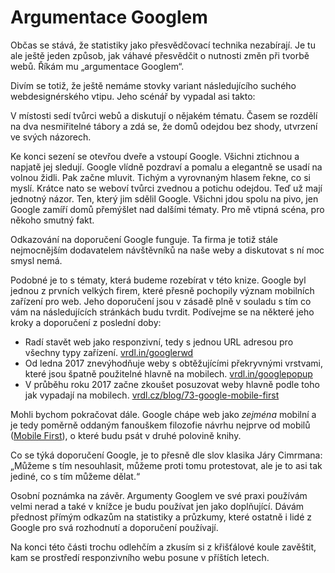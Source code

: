# Argumentace Googlem

Občas se stává, že statistiky jako přesvědčovací technika nezabírají. Je tu ale ještě jeden způsob, jak váhavé přesvědčit o nutnosti změn při tvorbě webů. Říkám mu „argumentace Googlem“.

Divím se totiž, že ještě nemáme stovky variant následujícího suchého webdesignérského vtipu. Jeho scénář by vypadal asi takto: 

V místosti sedí tvůrci webů a diskutují o nějakém tématu. Časem se rozdělí na dva nesmiřitelné tábory a zdá se, že domů odejdou bez shody, utvrzení ve svých názorech. 

Ke konci sezení se otevřou dveře a vstoupí Google. Všichni ztichnou a napjatě jej sledují. Google vlídně pozdraví a pomalu a elegantně se usadí na volnou židli. Pak začne mluvit. Tichým a vyrovnaným hlasem řekne, co si myslí. Krátce nato se weboví tvůrci zvednou a potichu odejdou. Teď už mají jednotný názor. Ten, který jim sdělil Google. Všichni jdou spolu na pivo, jen Google zamíří domů přemýšlet nad dalšími tématy. Pro mě vtipná scéna, pro někoho smutný fakt. 

Odkazování na doporučení Google funguje. Ta firma je totiž stále nejmocnějším dodavatelem návštěvníků na naše weby a diskutovat s ní moc smysl nemá. 

Podobné je to s tématy, která budeme rozebírat v této knize. Google byl jednou z prvních velkých firem, které přesně pochopily význam mobilních zařízení pro web. Jeho doporučení jsou v zásadě plně v souladu s tím co vám na následujících stránkách budu tvrdit. Podívejme se na některé jeho kroky a doporučení z poslední doby:

- Radí stavět web jako responzivní, tedy s jednou URL adresou pro všechny typy zařízení. [vrdl.in/googlerwd](https://developers.google.com/webmasters/mobile-sites/mobile-seo/responsive-design)
- Od ledna 2017 znevýhodňuje weby s obtěžujícími překryvnými vrstvami, které jsou špatně použitelné hlavně na mobilech. [vrdl.in/googlepopup](http://blog.bloxxter.cz/google-od-ledna-2017-penalizuje-weby-s-obtezujicimi-popupy/)
- V průběhu roku 2017 začne zkoušet posuzovat weby hlavně podle toho jak vypadají na mobilech. [vrdl.cz/blog/73-google-mobile-first](http://www.vzhurudolu.cz/blog/73-google-mobile-first)

Mohli bychom pokračovat dále. Google chápe web jako *zejména* mobilní a je tedy poměrně oddaným fanouškem filozofie návrhu nejprve od mobilů ([Mobile First](mobile-first.md)), o které budu psát v druhé polovině knihy.

Co se týká doporučení Google, je to přesně dle slov klasika Járy Cimrmana: „Můžeme s tím nesouhlasit, můžeme proti tomu protestovat, ale je to asi tak jediné, co s tím můžeme dělat.“ 

Osobní poznámka na závěr. Argumenty Googlem ve své praxi používám velmi nerad a také v knížce je budu používat jen jako doplňující. Dávám přednost přímým odkazům na statistiky a průzkumy, které ostatně i lidé z Google pro svá rozhodnutí a doporučení používají.

Na konci této části trochu odlehčím a zkusím si z křišťálové koule zavěštit, kam se prostředí responzivního webu posune v příštích letech.

